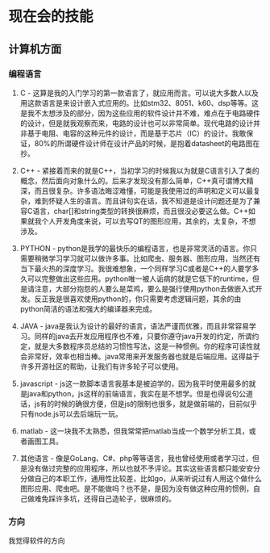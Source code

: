 # 现在会的技能

## 计算机方面

### 编程语言

1. C - 这算是我的入门学习的第一款语言了，就应用而言。可以说大多数人以及用这款语言是来设计嵌入式应用的。比如stm32、8051、k60、dsp等等。这是我不太想涉及的部分，因为这些应用的软件设计并不难，难点在于电路硬件的设计，但是就我观察而来，电路的设计也可以非常简单。现代电路的设计并非基于电阻、电容的这种元件的设计，而是基于芯片（IC）的设计。我敢保证，80%的所谓硬件设计师在设计产品的时候，是抱着datasheet的电路图在抄。

2. C++ - 紧接着而来的就是C++，当初学习的时候我以为就是C语言引入了类的概念，然后面向对象什么的。后来才发现没有那么简单，C++真可谓博大精深，而且很复杂。许多语法晦涩难懂，可能是我使用过的声明和定义可以最复杂，难到怀疑人生的语言。而且讲句实在话，我不知道是设计问题还是为了兼容C语言，char[]和string类型的转换很麻烦，而且很没必要这么做。C++如果就我个人开发角度来说，可以去写QT的图形应用，其余的，太复杂，不想涉及。

3. PYTHON - python是我学的最快乐的编程语言，也是非常灵活的语言。你只需要稍微学习学习就可以做许多事。比如爬虫、服务器、图形应用，当然还有当下最火热的深度学习。我很难想象，一个同样学习C或者是C++的人要学多久可以完整做出这些应用。python唯一被人诟病的就是它低下的runtime，但是请注意，大部分抱怨的人要么是菜鸡，要么是强行使用python去做嵌入式开发。反正我是很喜欢使用python的，你只需要考虑逻辑问题，其余的由python简洁的语法和强大的编译器来完成。

4. JAVA - java是我认为设计的最好的语言，语法严谨而优雅，而且非常容易学习。同样的java去开发应用程序也不难，只要你遵守java开发的约定，所谓约定，就是大多数程序员总结的习惯性写法，这是一种惯例。你的程序可读性就会非常好，效率也相当棒。java常用来开发服务器也就是后端应用。这得益于许多开源社区的帮助，让我们有许多轮子可以使用。

5. javascript - js这一款脚本语言我基本是被迫学的，因为我平时使用最多的就是java和python，js这样的前端语言，我实在是不想学。但是也得说句公道话，js有的时候的确很方便，但是js的限制也很多，就是做前端的，目前似乎只有node.js可以去后端玩一玩。

6. matlab - 这一块我不太熟悉，但我常常把matlab当成一个数学分析工具，或者画图工具。

7. 其他语言 - 像是GoLang、C#、php等等语言，我也曾经使用或者学习过，但是没有做过完整的应用程序，所以也就不予评论。其实这些语言都只能安安分分做自己的本职工作，通用性比较差，比如go，从来听说过有人用这个做什么图形应用、爬虫吧。是不能做吗？也不是，是因为没有做这种应用的惯例，自己做难免踩许多坑，还得自己造轮子，很麻烦的。

### 方向

我觉得软件的方向
